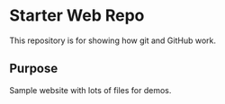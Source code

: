 # Starter Web Repo

This repository is for showing how git and GitHub work.

## Purpose

Sample website with lots of files for demos.

